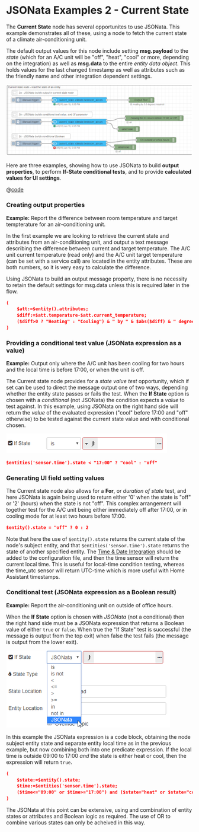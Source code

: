 # JSONata Examples 2 - Current State

The **Current State** node has several opportunites to use JSONata. This example demonstrates all of these, using a node to fetch the current state of a climate air-conditioning unit.

The default output values for this node include setting **msg.payload** to the _state_ (which for an A/C unit will be "off", "heat", "cool" or more, depending on the integration) as well as **msg.data** to the entire _entity data object_. This holds values for the last changed timestamp as well as attributes such as the friendly name and other integration dependent settings.

![screenshot](./images/jsonata_2_1.png)

Here are three examples, showing how to use JSONata to build **output properties**, to perform **If-State conditional tests**, and to provide **calculated values for UI settings**.

@[code](@examples/cookbook/jsonata-examples/current-state.json)

### Creating output properties

**Example:** Report the difference between room temperature and target tempterature for an air-conditioning unit.

In the first example we are looking to retrieve the current state and attributes from an air-conditioning unit, and output a text message describing the difference between current and target temperature. The A/C unit current temperature (read only) and the A/C unit target temperature (can be set with a service call) are located in the entity attributes. These are both numbers, so it is very easy to calculate the difference.

Using JSONata to build an output message property, there is no necessity to retain the default settings for msg.data unless this is required later in the flow.

```json
(
    $att:=$entity().attributes;
    $diff:=$att.temperature-$att.current_temperature;
    ($diff>0 ? "Heating" : "Cooling") & " by " & $abs($diff) & " degrees required"
)
```
### Providing a conditional test value (JSONata expression as a value)

**Example:** Output only where the A/C unit has been cooling for two hours and the local time is before 17:00, or when the unit is off.

The Current state node provides for a _state value test_ opportunity, which if set can be used to direct the message output one of two ways, depending whether the entity state passes or fails the test. When the **If State** option is chosen with a _conditional_ (not JSONata) the condition expects a _value_ to test against. In this example, using JSONata on the right hand side will return the _value_ of the evaluated expression ("cool" before 17:00 and "off" otherwise) to be tested against the current state value and with conditional chosen.

![screenshot](./images/jsonata_value.png)


```json
$entities('sensor.time').state < "17:00" ? "cool" : "off"
```
### Generating UI field setting values
The Current state node also allows for a **For**, or _duration of state_ test, and here JSONata is again being used to return either '0' when the state is "off" or '2' (hours) when the state is not "off". This complex arrangement will together test for the A/C unit being either immediately off after 17:00, or in cooling mode for at least two hours before 17:00.

```json
$entity().state = "off" ? 0 : 2
```

Note that here the use of `$entity().state` returns the current state of the node's subject entity, and that `$entities('sensor.time').state` returns the state of another specified entity. The [Time & Date Integration](https://www.home-assistant.io/integrations/time_date/) should be added to the configuration file, and then the time sensor will return the current local time. This is useful for local-time condition testing, whereas the time_utc sensor will return UTC-time which is more useful with Home Assistant timestamps.




### Conditional test (JSONata expression as a Boolean result)

**Example:** Report the air-conditioning unit on outside of office hours.

When the **If State** option is chosen with _JSONata_ (not a conditional) then the right hand side must be a JSONata expression that returns a Boolean value of either `true` or `false`. When true the "If State" test is successful (the message is output from the top exit) when false the test fails (the message is output from the lower exit).



![screenshot](./images/jsonata_boolean.png)

In this example the JSONata expression is a code block, obtaining the node subject entity state and separate entity local time as in the previous example, but now combining both into one predicate expression. If the local time is outside 09:00 to 17:00 _and_ the state is either heat or cool, then the expression will return `true`.

```json
(
    $state:=$entity().state;
    $time:=$entities('sensor.time').state;
    ($time<="09:00" or $time>="17:00") and ($state="heat" or $state="cool")
)
```

The JSONata at this point can be extensive, using and combination of entity states or attributes and Boolean logic as required. The use of OR to combine various states can only be acheived in this way.
